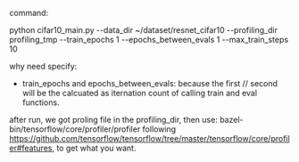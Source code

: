 command:

 python cifar10_main.py --data_dir ~/dataset/resnet_cifar10 --profiling_dir profiling_tmp --train_epochs 1 --epochs_between_evals 1 --max_train_steps 10


why need specify:
- train_epochs and epochs_between_evals: because the first // second will be the calcuated as iternation count of calling train and eval functions. 


after run, we got proling file in the profiling_dir, then use:
bazel-bin/tensorflow/core/profiler/profiler following https://github.com/tensorflow/tensorflow/tree/master/tensorflow/core/profiler#features, to get what you want. 


